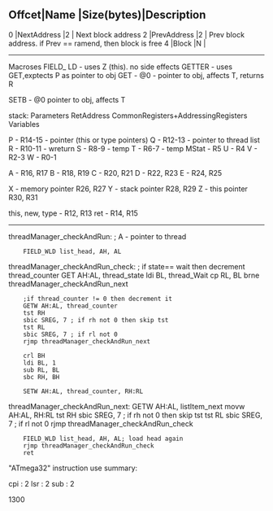 
Offcet|Name           |Size(bytes)|Description
----------------------------------------------
0     |NextAddress    |2          | Next block address
2     |PrevAddress    |2          | Prev block address. if Prev == ramend, then block is free
4     |Block          |N          |

----------------
Macroses
FIELD_ LD - uses Z (this). no side effects
GETTER - uses GET,exptects P as pointer to obj
GET - @0 - pointer to obj, affects T, returns R

SETB - @0 pointer to obj, affects T

stack:
	Parameters
	RetAddress
	CommonRegisters+AddressingRegisters
	Variables

P - R14-15 - pointer (this or type pointers)
Q - R12-13 - pointer to thread list
R - R10-11 - wreturn
S - R8-9 - temp
T - R6-7 - temp
MStat - R5
U - R4 
V - R2-3
W - R0-1

A - R16, R17
B - R18, R19
C - R20, R21
D - R22, R23
E - R24, R25

X - memory pointer R26, R27
Y - stack pointer R28, R29
Z - this pointer R30, R31

this, new, type - R12, R13
ret  - R14, R15



----------
 threadManager_checkAndRun: ; A - pointer to thread

		FIELD_WLD list_head, AH, AL
 
 threadManager_checkAndRun_check:
		; if state== wait then decrement thread_counter
		GET AH:AL, thread_state
		ldi BL, thread_Wait
		cp RL, BL
		brne threadManager_checkAndRun_next

		;if thread_counter != 0 then decrement it
		GETW AH:AL, thread_counter
		tst RH
		sbic SREG, 7 ; if rh not 0 then skip tst
		tst RL
		sbic SREG, 7 ; if rl not 0
		rjmp threadManager_checkAndRun_next

		crl BH
		ldi BL, 1
		sub RL, BL
		sbc RH, BH

		SETW AH:AL, thread_counter, RH:RL

threadManager_checkAndRun_next:
		GETW AH:AL, listItem_next
		movw AH:AL, RH:RL
		tst RH
		sbic SREG, 7 ; if rh not 0 then skip tst
		tst RL
		sbic SREG, 7 ; if rl not 0
		rjmp threadManager_checkAndRun_check

		FIELD_WLD list_head, AH, AL; load head again
		rjmp threadManager_checkAndRun_check
		ret




"ATmega32" instruction use summary:

cpi   :   2 
lsr   :   2 
sub   :   2 

1300

